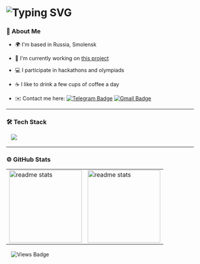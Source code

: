 <h1>
  <img src="https://readme-typing-svg.herokuapp.com?font=Righteous&size=27&duration=6300&vCenter=true&pause=350&color=9D9DE8&random=false&width=680&lines=Hi👋,+my+name+is+Alexandr+Mikhalchenkov!;I'm+a+young+backend+developer+who+is+still+learning+🎓" alt="Typing SVG" />
</h1>

### 👤 About Me
* 🌍  I'm based in Russia, Smolensk
  
* 🚀  I'm currently working on [this project](https://github.com/mikhalexandr/Flask-MyPet-API)

* 💻  I participate in hackathons and olympiads

* ☕  I like to drink a few cups of coffee a day

* ✉️  Сontact me here: [![Telegram Badge](https://img.shields.io/badge/-Telegram-blue?style=flat&logo=Telegram&logoColor=white)](https://t.me/mikhalexandr) [![Gmail Badge](https://img.shields.io/badge/-Gmail-red?style=flat&logo=Gmail&logoColor=white)](mailto:iamikhalexandr@gmail.com)

---

### 🛠️ Tech Stack
<p>
ㅤ<img src="https://skillicons.dev/icons?i=python,flask,qt,go,docker,cpp,postgresql,mysql,git" />
</p>

---

### ⚙️ GitHub Stats
<table>
  <tr>
    <td>
     <img height="195px" align="centre" alt="readme stats" src="https://github-readme-stats-salesp07.vercel.app/api?username=mikhalexandr&count_private=true&layout=compact&show_icons=true&bg_color=242938&icon_color=9D9DE8&rank_icon=github&text_color=ffffff&title_color=9D9DE8" />
    </td>
    <td>
      <img height="195px" align="centre" alt="readme stats" src="https://github-readme-stats.vercel.app/api/top-langs/?username=mikhalexandr&layout=compact&langs_count=6&title_color=9D9DE8&text_color=ffffff&icon_color=6366f1&bg_color=242938&locale=en&custom_title=Most%20%Used%20%Languages" />
    </td>
  </tr>
</table>  

ㅤ![Views Badge](https://komarev.com/ghpvc/?username=mikhalexandr&color=242938)
